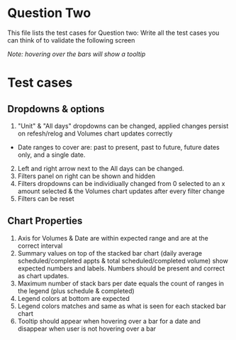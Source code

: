 # Question Two
This file lists the test cases for Question two:
Write all the test cases you can think of to validate the following screen

*Note: hovering over the bars will show a tooltip*  

# Test cases  
## Dropdowns & options  
1. "Unit" & "All days" dropdowns can be changed, applied changes persist on refesh/relog and Volumes chart updates correctly
  * Date ranges to cover are: past to present, past to future, future dates only, and a single date.
2. Left and right arrow next to the All days can be changed. 
2. Filters panel on right can be shown and hidden  
3. Filters dropdowns can be individiually changed from 0 selected to an x amount selected & the Volumes chart updates after every filter change  
4. Filters can be reset  

## Chart Properties  
1. Axis for Volumes & Date are within expected range and are at the correct interval  
2. Summary values on top of the stacked bar chart (daily average scheduled/completed appts & total scheduled/completed volume) show expected numbers and labels. Numbers should be present and correct as chart updates.  
3. Maximum number of stack bars per date equals the count of ranges in the legend (plus schedule & completed)
4. Legend colors at bottom are expected 
5. Legend colors matches and same as what is seen for each stacked bar chart  
6. Tooltip should appear when hovering over a bar for a date and disappear when user is not hovering over a bar 

